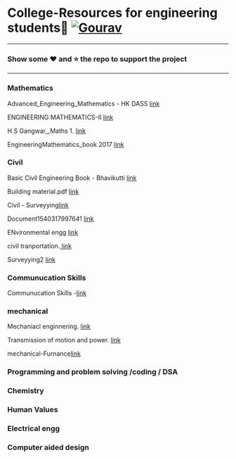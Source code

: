 # College-Resources for engineering students:boy: [![Gourav](https://badges.frapsoft.com/os/v1/open-source.svg?v=103)](https://github.com/ellerbrock/open-source-badges/)
----

### Show some :heart: and :star: the repo to support the project

---

### Mathematics
Advanced_Engineering_Mathematics - HK DASS [ link](https://github.com/varuogm/College-Resources/blob/main/%5BH_K_Dass%5D_Advanced_Engineering_Mathematics(b-ok.xyz).pdf)  

ENGINEERING MATHEMATICS-II [ link](https://github.com/varuogm/Engineering-Resources-PDFs-and-notes/blob/main/Mathematics/ENGINEERING%20MATHEMATICS-II.pdf)

H.S Gangwar,_Maths 1. [ link](https://github.com/varuogm/Engineering-Resources-PDFs-and-notes/blob/main/Mathematics/H.S%20Gangwar%2C_Maths%201.pdf)

EngineeringMathematics_book 2017 [link](https://github.com/varuogm/Engineering-Resources-PDFs-and-notes/blob/main/Mathematics/EngineeringMathematics_book%202017.pdf)

### Civil 
 Basic Civil Engineering Book - Bhavikutti [ link](https://github.com/varuogm/College-Resources/blob/main/Basic%20Civil%20Engineering%20Book%20byBhavikatti.pdf)

Building material.pdf [ link](https://github.com/varuogm/Engineering-Resources-PDFs-and-notes/blob/main/civil/Building%20material.pdf)

Civil - Surveyying[link](https://github.com/varuogm/Engineering-Resources-PDFs-and-notes/blob/main/civil/Civil%20-%20Surveyying.pdf)

Document1540317997641 [link](https://github.com/varuogm/Engineering-Resources-PDFs-and-notes/blob/main/civil/Document1540317997641.pdf)

ENvironmental engg [link](https://github.com/varuogm/Engineering-Resources-PDFs-and-notes/blob/main/civil/civil-ENvironmental%20engg.pdf)

civil tranportation.[ link](https://github.com/varuogm/Engineering-Resources-PDFs-and-notes/blob/main/civil/civil%20tranportation.pdf)

Surveyying2 [link](https://github.com/varuogm/Engineering-Resources-PDFs-and-notes/blob/main/civil/Surveyying%202.pdf)



### Communucation Skills

Communucation Skills -[link](https://github.com/varuogm/Engineering-Resources-PDFs-and-notes/blob/main/communication%20skills/communication%20skills_compressed.pdf)

### mechanical 

Mechaniacl enginnering. [link](https://github.com/varuogm/Engineering-Resources-PDFs-and-notes/blob/main/Mechanical/Mechaniacl%20enginnering.pdf)

Transmission of motion and power. [link](https://github.com/varuogm/Engineering-Resources-PDFs-and-notes/blob/main/Mechanical/Transmission%20of%20motion%20and%20power.pdf)

mechanical-Furnance[link](https://github.com/varuogm/Engineering-Resources-PDFs-and-notes/blob/main/Mechanical/mechanical-Furnance.pdf)

### Programming and problem solving /coding / DSA
### Chemistry
### Human Values
### Electrical engg
### Computer aided design

